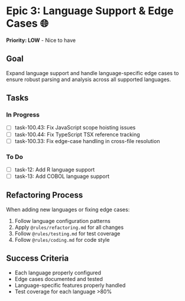 # Epic 3: Language Support & Edge Cases 🌐

**Priority: LOW** - Nice to have

## Goal
Expand language support and handle language-specific edge cases to ensure robust parsing and analysis across all supported languages.

## Tasks

### In Progress
- [ ] task-100.43: Fix JavaScript scope hoisting issues
- [ ] task-100.44: Fix TypeScript TSX reference tracking
- [ ] task-100.33: Fix edge-case handling in cross-file resolution

### To Do
- [ ] task-12: Add R language support
- [ ] task-13: Add COBOL language support

## Refactoring Process
When adding new languages or fixing edge cases:
1. Follow language configuration patterns
2. Apply `@rules/refactoring.md` for all changes
3. Follow `@rules/testing.md` for test coverage
4. Follow `@rules/coding.md` for code style

## Success Criteria
- Each language properly configured
- Edge cases documented and tested
- Language-specific features properly handled
- Test coverage for each language >80%